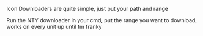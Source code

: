 Icon Downloaders are quite simple, just put your path and range

Run the NTY downloader in your cmd, put the range you want to download, works on every unit up until tm franky
